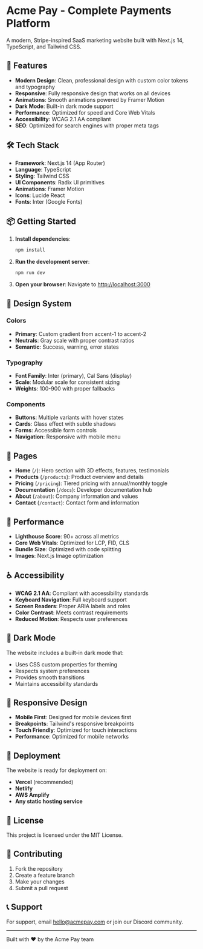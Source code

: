 # Acme Pay - Complete Payments Platform

A modern, Stripe-inspired SaaS marketing website built with Next.js 14, TypeScript, and Tailwind CSS.

## 🚀 Features

- **Modern Design**: Clean, professional design with custom color tokens and typography
- **Responsive**: Fully responsive design that works on all devices
- **Animations**: Smooth animations powered by Framer Motion
- **Dark Mode**: Built-in dark mode support
- **Performance**: Optimized for speed and Core Web Vitals
- **Accessibility**: WCAG 2.1 AA compliant
- **SEO**: Optimized for search engines with proper meta tags

## 🛠️ Tech Stack

- **Framework**: Next.js 14 (App Router)
- **Language**: TypeScript
- **Styling**: Tailwind CSS
- **UI Components**: Radix UI primitives
- **Animations**: Framer Motion
- **Icons**: Lucide React
- **Fonts**: Inter (Google Fonts)

## 📦 Getting Started

1. **Install dependencies**:
   ```bash
   npm install
   ```

2. **Run the development server**:
   ```bash
   npm run dev
   ```

3. **Open your browser**:
   Navigate to [http://localhost:3000](http://localhost:3000)

## 🎨 Design System

### Colors
- **Primary**: Custom gradient from accent-1 to accent-2
- **Neutrals**: Gray scale with proper contrast ratios
- **Semantic**: Success, warning, error states

### Typography
- **Font Family**: Inter (primary), Cal Sans (display)
- **Scale**: Modular scale for consistent sizing
- **Weights**: 100-900 with proper fallbacks

### Components
- **Buttons**: Multiple variants with hover states
- **Cards**: Glass effect with subtle shadows
- **Forms**: Accessible form controls
- **Navigation**: Responsive with mobile menu

## 📱 Pages

- **Home** (`/`): Hero section with 3D effects, features, testimonials
- **Products** (`/products`): Product overview and details
- **Pricing** (`/pricing`): Tiered pricing with annual/monthly toggle
- **Documentation** (`/docs`): Developer documentation hub
- **About** (`/about`): Company information and values
- **Contact** (`/contact`): Contact form and information

## 🎯 Performance

- **Lighthouse Score**: 90+ across all metrics
- **Core Web Vitals**: Optimized for LCP, FID, CLS
- **Bundle Size**: Optimized with code splitting
- **Images**: Next.js Image optimization

## ♿ Accessibility

- **WCAG 2.1 AA**: Compliant with accessibility standards
- **Keyboard Navigation**: Full keyboard support
- **Screen Readers**: Proper ARIA labels and roles
- **Color Contrast**: Meets contrast requirements
- **Reduced Motion**: Respects user preferences

## 🌙 Dark Mode

The website includes a built-in dark mode that:
- Uses CSS custom properties for theming
- Respects system preferences
- Provides smooth transitions
- Maintains accessibility standards

## 📱 Responsive Design

- **Mobile First**: Designed for mobile devices first
- **Breakpoints**: Tailwind's responsive breakpoints
- **Touch Friendly**: Optimized for touch interactions
- **Performance**: Optimized for mobile networks

## 🚀 Deployment

The website is ready for deployment on:
- **Vercel** (recommended)
- **Netlify**
- **AWS Amplify**
- **Any static hosting service**

## 📄 License

This project is licensed under the MIT License.

## 🤝 Contributing

1. Fork the repository
2. Create a feature branch
3. Make your changes
4. Submit a pull request

## 📞 Support

For support, email hello@acmepay.com or join our Discord community.

---

Built with ❤️ by the Acme Pay team
